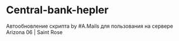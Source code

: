 # Central-bank-hepler
Автообновление скрипта by #A.Mails для пользования на сервере Arizona 06 | Saint Rose
